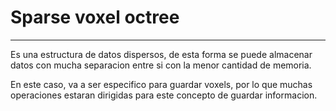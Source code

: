 # Sparse voxel octree
---
Es una estructura de datos dispersos, de esta forma se puede almacenar datos con mucha separacion entre si con la menor cantidad de memoria.

En este caso, va a ser especifico para guardar voxels, por lo que muchas operaciones estaran dirigidas para este concepto de guardar informacion.